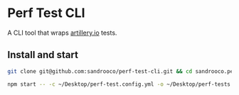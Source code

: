 # Perf Test CLI

A CLI tool that wraps [artillery.io](https://www.artillery.io/) tests.

## Install and start

```sh
git clone git@github.com:sandrooco/perf-test-cli.git && cd sandrooco.perf-test-cli && npm i

npm start -- -c ~/Desktop/perf-test.config.yml -o ~/Desktop/perf-tests
```
